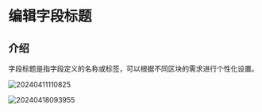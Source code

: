 # 编辑字段标题

## 介绍

字段标题是指字段定义的名称或标签，可以根据不同区块的需求进行个性化设置。

![20240411110825](https://nocobase-docs.oss-cn-beijing.aliyuncs.com/20240411110825.png)


![20240418093955](https://nocobase-docs.oss-cn-beijing.aliyuncs.com/20240418093955.png)